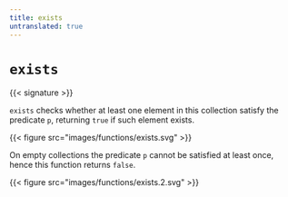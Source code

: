 ```yaml
---
title: exists
untranslated: true
---
```


# `exists`

{{< signature >}}

`exists` checks whether at least one element in this collection satisfy the predicate `p`, returning `true` if such element exists.

{{< figure src="images/functions/exists.svg" >}}

On empty collections the predicate `p` cannot be satisfied at least once, hence this function returns `false`.

{{< figure src="images/functions/exists.2.svg" >}}
